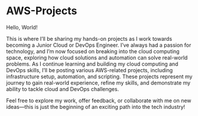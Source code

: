 # AWS-Projects
Hello, World!

This is where I’ll be sharing my hands-on projects as I work towards becoming a Junior Cloud or DevOps Engineer. I’ve always had a passion for technology, and I’m now focused on breaking into the cloud computing space, exploring how cloud solutions and automation can solve real-world problems. As I continue learning and building my cloud computing and DevOps skills, I’ll be posting various AWS-related projects, including infrastructure setup, automation, and scripting. These projects represent my journey to gain real-world experience, refine my skills, and demonstrate my ability to tackle cloud and DevOps challenges.

Feel free to explore my work, offer feedback, or collaborate with me on new ideas—this is just the beginning of an exciting path into the tech industry!
